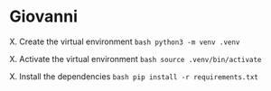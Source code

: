 # Giovanni

X. Create the virtual environment
    ```bash
    python3 -m venv .venv
    ```

X. Activate the virtual environment
    ```bash
    source .venv/bin/activate
    ```

X. Install the dependencies
    ```bash
    pip install -r requirements.txt
    ```
